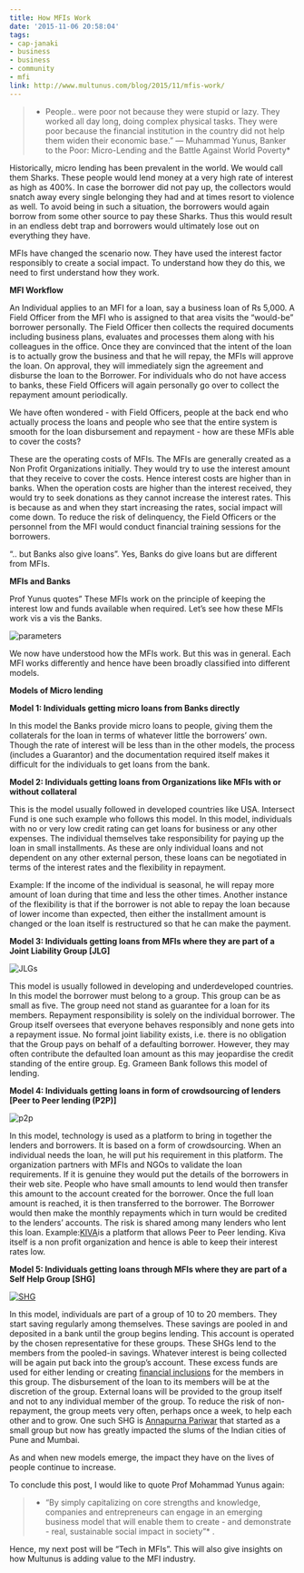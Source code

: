 ```yaml
---
title: How MFIs Work
date: '2015-11-06 20:58:04'
tags:
- cap-janaki
- business
- business
- community
- mfi
link: http://www.multunus.com/blog/2015/11/mfis-work/
---
```


> * People.. were poor not because they were stupid or lazy. They worked all day long, doing complex physical tasks. They were poor because the financial institution in the country did not help them widen their economic base.” ― Muhammad Yunus, Banker to the Poor: Micro-Lending and the Battle Against World Poverty*

Historically, micro lending has been prevalent in the world. We would call them Sharks. These people would lend money at a very high rate of interest as high as 400%. In case the borrower did not pay up, the collectors would snatch away every single belonging they had and at times resort to violence as well. To avoid being in such a situation, the borrowers would again borrow from some other source to pay these Sharks. Thus this would result in an endless debt trap and borrowers would ultimately lose out on everything they have.


MFIs have changed the scenario now. They have used the interest factor responsibly to create a social impact. To understand how they do this, we need to first understand how they work.


**MFI Workflow**


An Individual applies to an MFI for a loan, say a business loan of Rs 5,000. A Field Officer from the MFI who is assigned to that area visits the “would-be” borrower personally. The Field Officer then collects the required documents including business plans, evaluates and processes them along with his colleagues in the office. Once they are convinced that the intent of the loan is to actually grow the business and that he will repay, the MFIs will approve the loan. On approval, they will immediately sign the agreement and disburse the loan to the Borrower. For individuals who do not have access to banks, these Field Officers will again personally go over to collect the repayment amount periodically.


We have often wondered - with Field Officers, people at the back end who actually process the loans and people who see that the entire system is smooth for the loan disbursement and repayment - how are these MFIs able to cover the costs?


These are the operating costs of MFIs. The MFIs are generally created as a Non Profit Organizations initially. They would try to use the interest amount that they receive to cover the costs. Hence interest costs are higher than in banks. When the operation costs are higher than the interest received, they would try to seek donations as they cannot increase the interest rates. This is because as and when they start increasing the rates, social impact will come down. To reduce the risk of delinquency, the Field Officers or the personnel from the MFI would conduct financial training sessions for the borrowers.


“.. but Banks also give loans”. Yes, Banks do give loans but are different from MFIs.


**MFIs and Banks**


Prof Yunus quotes”  These MFIs work on the principle of keeping the interest low and funds available when required. Let’s see how these MFIs work vis a vis the Banks.


![parameters](https://s3.amazonaws.com/next.multunus.com/wp-content/uploads/2015/11/parameters.png)


We now have understood how the MFIs work. But this was in general. Each MFI works differently and hence have been broadly classified into different models.


**Models of Micro lending**


**Model 1: Individuals getting micro loans from Banks directly**


In this model the Banks provide micro loans to people, giving them the collaterals for the loan in terms of whatever little the borrowers’ own. Though the rate of interest will be less than in the other models, the process (includes a Guarantor) and the documentation required itself makes it difficult for the individuals to get loans from the bank.


**Model 2: Individuals getting loans from Organizations like MFIs with or without collateral**


This is the model usually followed in developed countries like USA. Intersect Fund is one such example who follows this model. In this model, individuals with no or very low credit rating can get loans for business or any other expenses. The individual themselves take responsibility for paying up the loan in small installments. As these are only individual loans and not dependent on any other external person, these loans can be negotiated in terms of the interest rates and the flexibility in repayment.


Example: If the income of the individual is seasonal, he will repay more amount of loan during that time and less the other times. Another instance of the flexibility is that if the borrower is not able to repay the loan because of lower income than expected, then either the installment amount is changed or the loan itself is restructured so that he can make the payment.


**Model 3: Individuals getting loans from MFIs where they are part of a Joint Liability Group [JLG]**


![JLGs](https://s3.amazonaws.com/next.multunus.com/wp-content/uploads/2015/11/JLGs.png)


This model is usually followed in developing and underdeveloped countries. In this model the borrower must belong to a group. This group can be as small as five. The group need not stand as guarantee for a loan for its members. Repayment responsibility is solely on the individual borrower. The Group itself oversees that everyone behaves responsibly and none gets into a repayment issue. No formal joint liability exists, i.e. there is no obligation that the Group pays on behalf of a defaulting borrower. However, they may often contribute the defaulted loan amount as this may jeopardise the credit standing of the entire group. Eg. Grameen Bank follows this model of lending.


**Model 4: Individuals getting loans in form of crowdsourcing of lenders [Peer to Peer lending (P2P)]**

![p2p](https://s3.amazonaws.com/next.multunus.com/wp-content/uploads/2015/11/p2p.png)


In this model, technology is used as a platform to bring in together the lenders and borrowers. It is based on a form of crowdsourcing. When an individual needs the loan, he will put his requirement in this platform. The organization partners with MFIs and NGOs to validate the loan requirements. If it is genuine they would put the details of the borrowers in their web site. People who have small amounts to lend would then transfer this amount to the account created for the borrower. Once the full loan amount is reached, it is then transferred to the borrower. The Borrower would then make the monthly repayments which in turn would be credited to the lenders’ accounts. The risk is shared among many lenders who lent this loan. Example:[KIVA](http://www.kiva.org/)is a platform that allows Peer to Peer lending. Kiva itself is a non profit organization and hence is able to keep their interest rates low.


**Model 5: Individuals getting loans through MFIs where they are part of a Self Help Group [SHG]**


[![SHG](https://s3.amazonaws.com/next.multunus.com/wp-content/uploads/2015/11/SHG.png)](https://s3.amazonaws.com/next.multunus.com/wp-content/uploads/2015/11/SHG.png)


In this model, individuals are part of a group of 10 to 20 members. They start saving regularly among themselves. These savings are pooled in and deposited in a bank until the group begins lending. This account is operated by the chosen representative for these groups. These SHGs lend to the members from the pooled-in savings. Whatever interest is being collected will be again put back into the group’s account. These excess funds are used for either lending or creating [financial inclusions](http://www.multunus.com/blog/2015/10/multunus-and-mfi/) for the members in this group. The disbursement of the loan to its members will be at the discretion of the group. External loans will be provided to the group itself and not to any individual member of the group. To reduce the risk of non-repayment, the group meets very often, perhaps once a week, to help each other and to grow. One such SHG is [Annapurna Pariwar](http://www.annapurnapariwar.org/) that started as a small group but now has greatly impacted the slums of the Indian cities of Pune and Mumbai.


As and when new models emerge, the impact they have on the lives of people continue to increase.


To conclude this post, I would like to quote Prof Mohammad Yunus again:


> * “By simply capitalizing on core strengths and knowledge, companies and entrepreneurs can engage in an emerging business model that will enable them to create - and demonstrate - real, sustainable social impact in society”* .


Hence, my next post will be “Tech in MFIs”. This will also give insights on how Multunus is adding value to the MFI industry.
